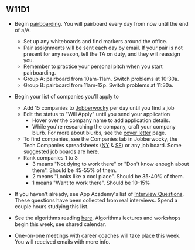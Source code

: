 ## W11D1
* Begin [pairboarding][pair-boarding-index].  You will pairboard every day from now until the end of a/A.
  * Set up any whiteboards and find markers around the office.
  * Pair assignments will be sent each day by email.  If your pair is not present for any reason, tell the TA on duty, and they will reassign you.
  * Remember to practice your personal pitch when you start pairboarding.
  * Group A: pairboard from 10am-11am.  Switch problems at 10:30a.  
  * Group B: pairboard from 11am-12p.  Switch problems at 11:30a.  

* Begin your list of companies you'll apply to
  * Add 15 companies to [Jobberwocky][jobberwocky] per day until you find a job
  * Edit the status to "Will Apply" until you send your application
    * Hover over the company name to add application details.
    * While you're researching the company, craft your company blurb.  For more about blurbs, see the [cover letter][cover-letter] page.
  * To find companies, see the Companies tab in Jobberwocky, the Tech Companies spreadsheets ([NY][ny-tech-companies] & [SF][bay-tech-companies]) or any job board.  Some suggested job boards are [here][job-boards].
  * Rank companies 1 to 3
    * 3 means "Not dying to work there" or "Don't know enough about them". Should be 45-55% of them.
    * 2 means "Looks like a cool place". Should be 35-40% of them.
    * 1 means "Want to work there". Should be 10-15%
* If you haven't already, see App Academy's list of [Interview Questions][interview-questions].  These questions have been collected from real interviews.  Spend a couple hours studying this list.
* See the algorithms reading [here][algorithms-curriculum].  Algorithms lectures and workshops begin this week, see shared calendar.
* One-on-one meetings with career coaches will take place this week.  You will received emails with more info.


[pair-boarding-index]: ../interview-prep/pairboarding/index.md#index
[jobberwocky]: http://progress.appacademy.io/jobberwocky
[cover-letter]: ../self-presentation/cover_letter.md
[job-boards]: ../mass-applying/job-boards.md
[interview-questions]: https://docs.google.com/a/appacademy.io/spreadsheet/ccc?key=0AnnoREts_wUydHN3UGZfbDZIME1VTEY3Y3pUNWpZZGc#gid=0
[algorithms-curriculum]: https://github.com/appacademy/algorithms-curriculum
[ny-tech-companies]: https://docs.google.com/a/appacademy.io/spreadsheet/ccc?key=0AnnoREts_wUydEk1Z25ER3V4aTdsWjlMRTVmWC1BU2c#gid=0
[bay-tech-companies]: https://docs.google.com/a/appacademy.io/spreadsheet/ccc?key=0AnnoREts_wUydFpJSVZLM25wdmc0Vk56UzEwUzJiY3c#gid=0
